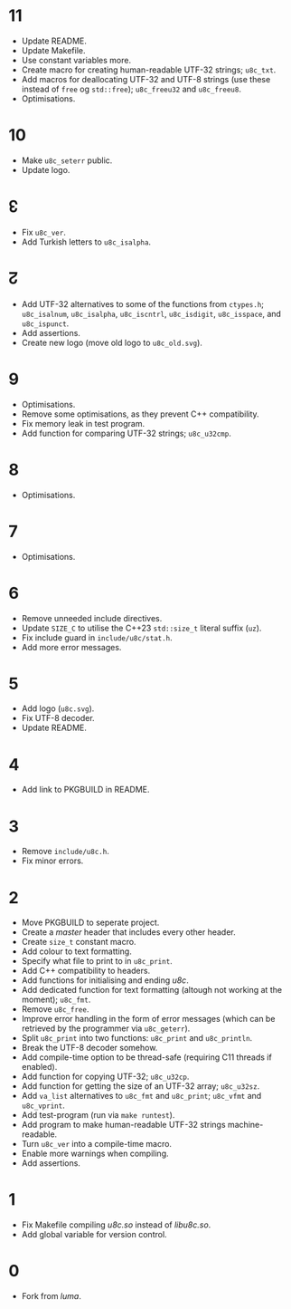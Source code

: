 # 11

* Update README.
* Update Makefile.
* Use constant variables more.
* Create macro for creating human-readable UTF-32 strings; `u8c_txt`.
* Add macros for deallocating UTF-32 and UTF-8 strings (use these instead of `free` og `std::free`); `u8c_freeu32` and `u8c_freeu8`.
* Optimisations.

# 10

* Make `u8c_seterr` public.
* Update logo.

# ↋

* Fix `u8c_ver`.
* Add Turkish letters to `u8c_isalpha`.

# ↊

* Add UTF-32 alternatives to some of the functions from `ctypes.h`; `u8c_isalnum`, `u8c_isalpha`, `u8c_iscntrl`, `u8c_isdigit`, `u8c_isspace`, and `u8c_ispunct`.
* Add assertions.
* Create new logo (move old logo to `u8c_old.svg`).

# 9

* Optimisations.
* Remove some optimisations, as they prevent C++ compatibility.
* Fix memory leak in test program.
* Add function for comparing UTF-32 strings; `u8c_u32cmp`.

# 8

* Optimisations.

# 7

* Optimisations.

# 6

* Remove unneeded include directives.
* Update `SIZE_C` to utilise the C++23 `std::size_t` literal suffix (`uz`).
* Fix include guard in `include/u8c/stat.h`.
* Add more error messages.

# 5

* Add logo (`u8c.svg`).
* Fix UTF-8 decoder.
* Update README.

# 4

* Add link to PKGBUILD in README.

# 3

* Remove `include/u8c.h`.
* Fix minor errors.

# 2

* Move PKGBUILD to seperate project.
* Create a *master* header that includes every other header.
* Create `size_t` constant macro.
* Add colour to text formatting.
* Specify what file to print to in `u8c_print`.
* Add C++ compatibility to headers.
* Add functions for initialising and ending *u8c*.
* Add dedicated function for text formatting (altough not working at the moment); `u8c_fmt`.
* Remove `u8c_free`.
* Improve error handling in the form of error messages (which can be retrieved by the programmer via `u8c_geterr`).
* Split `u8c_print` into two functions: `u8c_print` and `u8c_println`.
* Break the UTF-8 decoder somehow.
* Add compile-time option to be thread-safe (requiring C11 threads if enabled).
* Add function for copying UTF-32; `u8c_u32cp`.
* Add function for getting the size of an UTF-32 array; `u8c_u32sz`.
* Add `va_list` alternatives to `u8c_fmt` and `u8c_print`; `u8c_vfmt` and `u8c_vprint`.
* Add test-program (run via `make runtest`).
* Add program to make human-readable UTF-32 strings machine-readable.
* Turn `u8c_ver` into a compile-time macro.
* Enable more warnings when compiling.
* Add assertions.

# 1

* Fix Makefile compiling *u8c.so* instead of *libu8c.so*.
* Add global variable for version control.

# 0

* Fork from *luma*.
